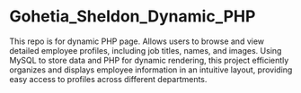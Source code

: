 # Gohetia_Sheldon_Dynamic_PHP
This repo is for dynamic PHP page.  Allows users to browse and view detailed employee profiles, including job titles, names, and images. Using MySQL to store data and PHP for dynamic rendering, this project efficiently organizes and displays employee information in an intuitive layout, providing easy access to profiles across different departments.
